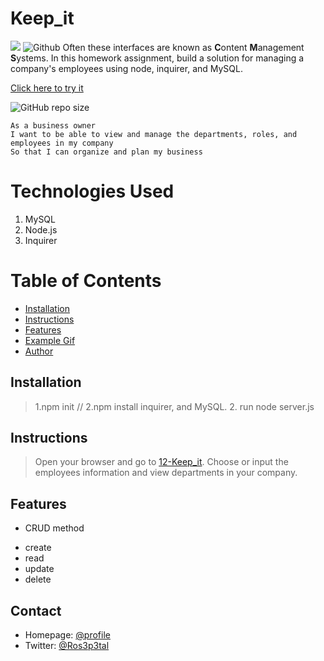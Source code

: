 # Keep_it
![](https://img.shields.io/badge/Employee-start-181717?style=social&logo=mySQL)
![Github](https://img.shields.io/badge/Tracker-start-181717?style=plastic&logo=nodemon)
 Often these interfaces are known as **C**ontent **M**anagement **S**ystems. In this homework assignment, 
 build a solution for managing a company's employees using node, inquirer, and MySQL.

[Click here to try it](https://employeetr.herokuapp.com/)

![GitHub repo size](https://img.shields.io/github/repo-size/Kathleen-Y/12-Keep_it?logo=github)

```
As a business owner
I want to be able to view and manage the departments, roles, and employees in my company
So that I can organize and plan my business
```

# Technologies Used

1. MySQL
2. Node.js
2. Inquirer

# Table of Contents

* [Installation](#installation)
* [Instructions](#instructions)
* [Features](#features)
* [Example Gif](#example-gif)
* [Author](#author)

## Installation
> 1.npm init // 2.npm install inquirer, and MySQL.
> 2. run node server.js

## Instructions
> Open your browser and go to [12-Keep_it](https://employeetr.herokuapp.com/). Choose or input the employees information and view departments in your company. 

## Features
* CRUD method
- create
- read
- update
- delete

## Contact
* Homepage: [@profile](https://github.com/Kathleen-Y)
* Twitter: [@Ros3p3tal](https://twitter.com/Ros3p3tal)
